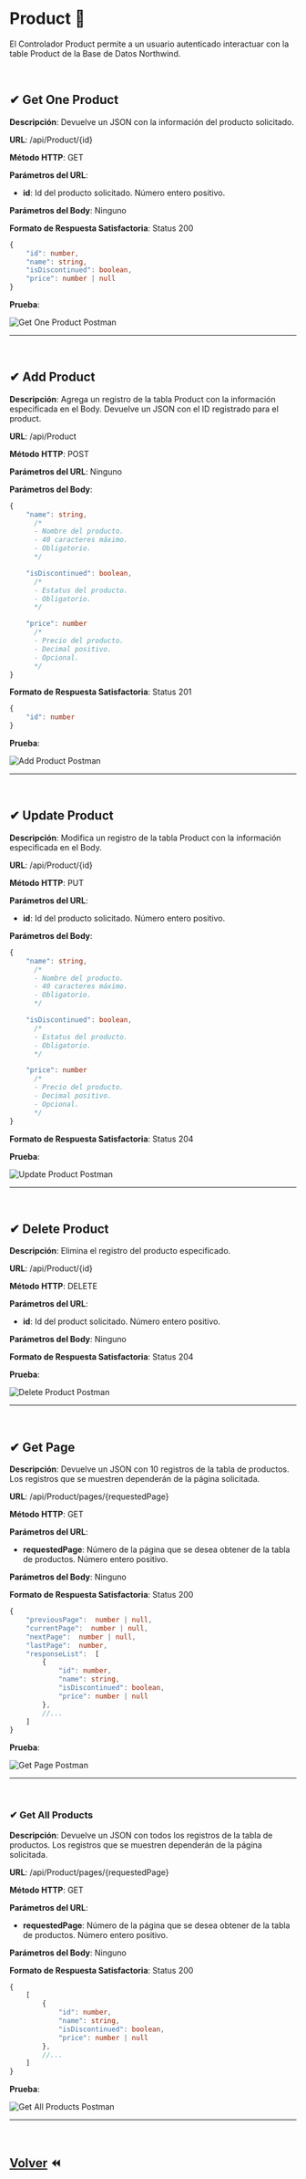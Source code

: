# Product 🛒
El Controlador Product permite a un usuario autenticado interactuar con la table Product de la Base de Datos Northwind.

&nbsp;

## ✔ Get One Product

**Descripción**: Devuelve un JSON con la información del producto solicitado.

**URL**: /api/Product/{id}

**Método  HTTP**: GET

**Parámetros del URL**:
* **id**: Id del producto solicitado. Número entero positivo.

**Parámetros del Body**: Ninguno

**Formato de Respuesta Satisfactoria**: Status 200

```typescript
{
	"id": number,
	"name": string,
	"isDiscontinued": boolean,
	"price": number | null
}
```

**Prueba**:

![Get One Product Postman](./pictures/Product/get_one_product.png)

***

&nbsp;

## ✔ Add Product

**Descripción**: Agrega un registro de la tabla Product con la información especificada en el Body. Devuelve un JSON con el ID registrado para el product.

**URL**: /api/Product

**Método  HTTP**: POST

**Parámetros del URL**: Ninguno

**Parámetros del Body**:

```typescript
{
	"name": string,
      /*
      - Nombre del producto.
      - 40 caracteres máximo.
      - Obligatorio.
      */

	"isDiscontinued": boolean,
      /*
      - Estatus del producto.
      - Obligatorio.
      */

	"price": number
      /*
      - Precio del producto.
      - Decimal positivo.
      - Opcional.
      */
}
```

**Formato de Respuesta Satisfactoria**: Status 201

```typescript
{
	"id": number
}
```

**Prueba**:

![Add Product Postman](./pictures/Product/add_product.png)

***

&nbsp;

## ✔ Update Product

**Descripción**: Modifica un registro de la tabla Product con la información especificada en el Body.

**URL**: /api/Product/{id}

**Método  HTTP**: PUT

**Parámetros del URL**:
* **id**: Id del producto solicitado. Número entero positivo.

**Parámetros del Body**:

```typescript
{
	"name": string,
      /*
      - Nombre del producto.
      - 40 caracteres máximo.
      - Obligatorio.
      */

	"isDiscontinued": boolean,
      /*
      - Estatus del producto.
      - Obligatorio.
      */

	"price": number
      /*
      - Precio del producto.
      - Decimal positivo.
      - Opcional.
      */
}
```

**Formato de Respuesta Satisfactoria**: Status 204

**Prueba**:

![Update Product Postman](./pictures/Product/update_product.png)

***

&nbsp;

## ✔ Delete Product

**Descripción**: Elimina el registro del producto especificado.

**URL**: /api/Product/{id}

**Método  HTTP**: DELETE

**Parámetros del URL**:
* **id**: Id del product solicitado. Número entero positivo.

**Parámetros del Body**: Ninguno

**Formato de Respuesta Satisfactoria**: Status 204

**Prueba**:

![Delete Product Postman](./pictures/Product/delete_product.png)

***

&nbsp;

## ✔ Get Page

**Descripción**: Devuelve un JSON con 10 registros de la tabla de productos. Los registros que se muestren dependerán de la página solicitada.

**URL**: /api/Product/pages/{requestedPage}

**Método  HTTP**: GET

**Parámetros del URL**:
* **requestedPage**: Número de la página que se desea obtener de la tabla de productos. Número entero positivo.

**Parámetros del Body**: Ninguno

**Formato de Respuesta Satisfactoria**: Status 200

```typescript
{
	"previousPage":  number | null,
	"currentPage":  number | null,
	"nextPage":  number | null,
	"lastPage":  number,
	"responseList":  [
		{
			"id": number,
			"name": string,
			"isDiscontinued": boolean,
			"price": number | null
		},
		//...
	]
}
```

**Prueba**:

![Get Page Postman](./pictures/Product/get_page.png)

***

&nbsp;

### ✔ Get All Products

**Descripción**: Devuelve un JSON con todos los registros de la tabla de productos. Los registros que se muestren dependerán de la página solicitada.

**URL**: /api/Product/pages/{requestedPage}

**Método  HTTP**: GET

**Parámetros del URL**:
* **requestedPage**: Número de la página que se desea obtener de la tabla de productos. Número entero positivo.

**Parámetros del Body**: Ninguno

**Formato de Respuesta Satisfactoria**: Status 200

```typescript
{
	[
		{
			"id": number,
			"name": string,
			"isDiscontinued": boolean,
			"price": number | null
		},
		//...
	]
}
```

**Prueba**:

![Get All Products Postman](./pictures/Product/get_all_products.png)

***

&nbsp;

## [Volver](../README.md) ⏪